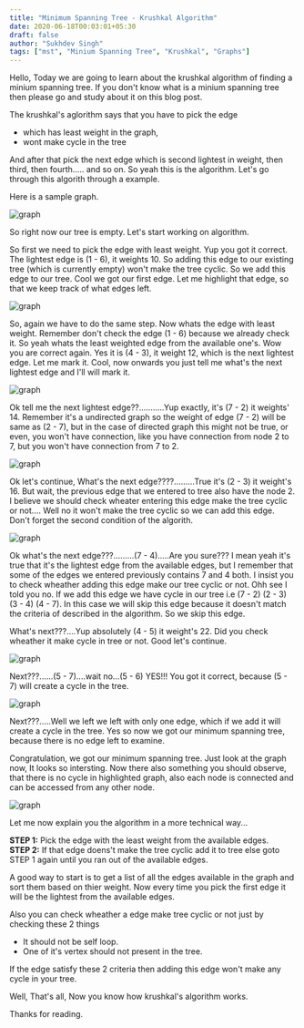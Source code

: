 ```yaml
---
title: "Minimum Spanning Tree - Krushkal Algorithm"
date: 2020-06-18T00:03:01+05:30
draft: false
author: "Sukhdev Singh"
tags: ["mst", "Minium Spanning Tree", "Krushkal", "Graphs"]
---
```


Hello, 
  Today we are going to learn about the krushkal algorithm of finding a minium spanning tree.
  If you don't know what is a minium spanning tree then please go and study about it on this blog post.

  The krushkal's aglorithm says that you have to pick the edge 
  - which has least weight in the graph,
  - wont make cycle in the tree

  And after that pick the next edge which is second lightest in weight, then third, then fourth..... and so on.  So yeah this is the algorithm. Let's go through this algorith through a example.

  Here is a sample graph.

![graph](/blog/images/krushkal_algorithm/1.jpg#postImage)

  So right now our tree is empty.
  Let's start working on algorithm.

  So first we need to pick the edge with least weight. Yup you got it correct. The lightest edge is (1 - 6), it weights 10. So adding this edge to our existing tree (which is currently empty) won't make the tree cyclic. So we add this edge to our tree. Cool we got our first edge. Let me highlight that edge, so that we keep track of what edges left.

![graph](/blog/images/krushkal_algorithm/2.jpg#postImage)

  So, again we have to do the same step. Now whats the edge with least weight. Remember don't check the edge (1 - 6) because we already check it. So yeah whats the least weighted edge from the available one's. Wow you are correct again. Yes it is (4 - 3), it weight 12, which is the next lightest edge. Let me mark it. Cool, now onwards you just tell me what's the next lightest edge and I'll will mark it.

![graph](/blog/images/krushkal_algorithm/3.jpg#postImage)

  Ok tell me the next lightest edge??...........Yup exactly, it's (7 - 2) it weights' 14. Remember it's a undirected graph so the weight of edge (7 - 2) will be same as (2 - 7), but in the case of directed graph this might not be true, or even, you won't have connection, like you have connection from node 2 to 7, but you won't have connection from 7 to 2.

![graph](/blog/images/krushkal_algorithm/4.jpg#postImage)

  Ok let's continue, What's the next edge????.........True it's (2 - 3) it weight's 16. But wait, the previous edge that we entered to tree also have the node 2. I believe we should check wheater entering this edge make the tree cyclic or not.... Well no it won't make the tree cyclic so we can add this edge. Don't forget the second condition of the algorith.

![graph](/blog/images/krushkal_algorithm/5.jpg#postImage)

  Ok what's the next edge???.........(7 - 4).....Are you sure??? I mean yeah it's true that it's the lightest edge from the available edges, but I remember that some of the edges we entered previously contains 7  and 4 both. I insist you to check wheather adding this edge make our tree cyclic or not. Ohh see I told you no. If we add this edge we have cycle in our tree i.e (7 - 2) (2 - 3) (3 - 4) (4 - 7). In this case we will skip this edge because it doesn't match the criteria of described in the algorithm. So we skip this edge.

  What's next???....Yup absolutely (4 - 5) it weight's 22. Did you check wheather it make cycle in tree or not. Good let's continue.

![graph](/blog/images/krushkal_algorithm/6.jpg#postImage)

  Next???......(5 - 7)....wait no...(5 - 6) YES!!! You got it correct, because (5 - 7) will create a cycle in the tree.

![graph](/blog/images/krushkal_algorithm/7.jpg#postImage)

  Next???.....Well we left we left with only one edge, which if we add it will create a cycle in the tree. Yes so now we got our minimum spanning tree, because there is no edge left to examine.

  Congratulation, we got our minimum spanning tree. Just look at the graph now, It looks so intersting. Now there also something you should observe, that there is no cycle in highlighted graph, also each node is connected and can be accessed from any other node.

![graph](/blog/images/krushkal_algorithm/7.jpg#postImage)

  Let me now explain you the algorithm in a more technical way...

  **STEP 1:** Pick the edge with the least weight from the available edges.   
  **STEP 2:** If that edge doens't make the tree cyclic add it to tree else goto STEP 1 again until you ran out of the available edges.

  A good way to start is to get a list of all the edges available in the graph and sort them based on thier weight. Now every time you pick the first edge it will be the lightest from the available edges.

  Also you can check wheather a edge make tree cyclic or not just by checking these 2 things
  - It should not be self loop.
  - One of it's vertex should not present in the tree.

  If the edge satisfy these 2 criteria then adding this edge won't make any cycle in your tree.

  Well, That's all, Now you know how krushkal's algorithm works.

  Thanks for reading.

